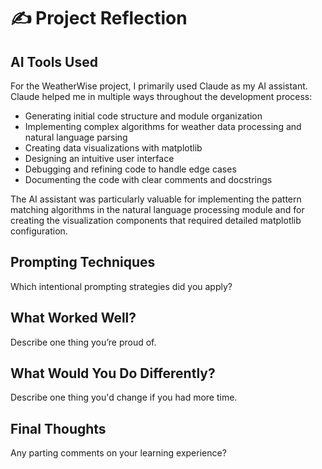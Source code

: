 # ✍️ Project Reflection

## AI Tools Used
For the WeatherWise project, I primarily used Claude as my AI assistant. Claude helped me in multiple ways throughout the development process:
- Generating initial code structure and module organization
- Implementing complex algorithms for weather data processing and natural language parsing
- Creating data visualizations with matplotlib
- Designing an intuitive user interface
- Debugging and refining code to handle edge cases
- Documenting the code with clear comments and docstrings

The AI assistant was particularly valuable for implementing the pattern matching algorithms in the natural language processing module and for creating the visualization components that required detailed matplotlib configuration.

## Prompting Techniques
Which intentional prompting strategies did you apply?

## What Worked Well?
Describe one thing you’re proud of.

## What Would You Do Differently?
Describe one thing you'd change if you had more time.

## Final Thoughts
Any parting comments on your learning experience?
